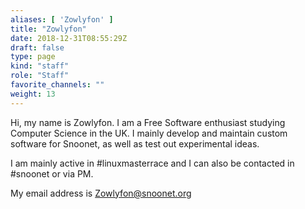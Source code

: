 ```yaml
---
aliases: [ 'Zowlyfon' ]
title: "Zowlyfon"
date: 2018-12-31T08:55:29Z
draft: false
type: page
kind: "staff"
role: "Staff"
favorite_channels: ""
weight: 13
---
```


Hi, my name is Zowlyfon. I am a Free Software enthusiast studying Computer Science in the UK. I mainly develop and maintain custom software for Snoonet, as well as test out experimental ideas.

I am mainly active in #linuxmasterrace and I can also be contacted in #snoonet or via PM.

My email address is Zowlyfon@snoonet.org
